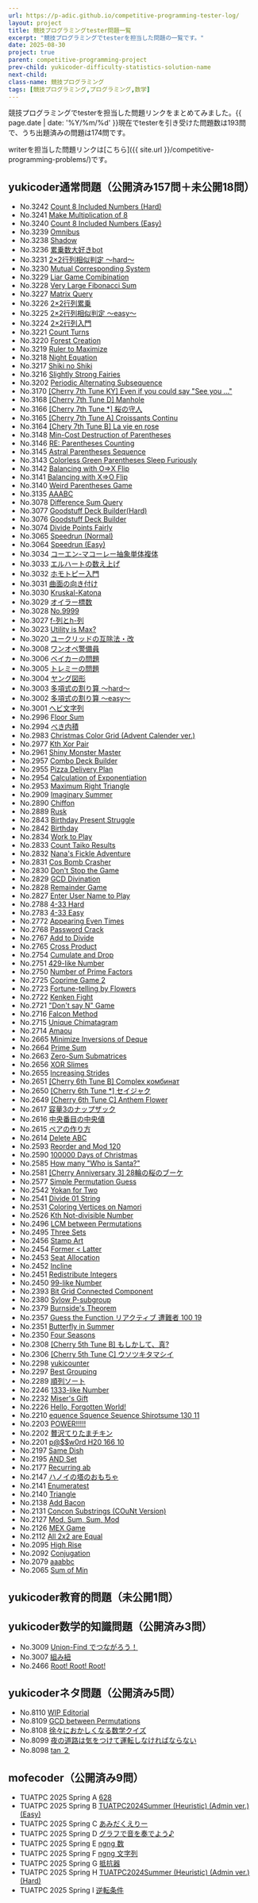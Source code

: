 ```yaml
---
url: https://p-adic.github.io/competitive-programming-tester-log/
layout: project
title: 競技プログラミングtester問題一覧
excerpt: "競技プログラミングでtesterを担当した問題の一覧です。"
date: 2025-08-30
project: true
parent: competitive-programming-project
prev-child: yukicoder-difficulty-statistics-solution-name
next-child: 
class-name: 競技プログラミング
tags: [競技プログラミング,プログラミング,数学]
---
```


競技プログラミングでtesterを担当した問題リンクをまとめてみました。{{ page.date | date: '%Y/%m/%d' }}現在でtesterを引き受けた問題数は193問で、うち出題済みの問題は174問です。

writerを担当した問題リンクは[こちら]({{ site.url }}/competitive-programming-problems/)です。

## yukicoder通常問題（公開済み157問＋未公開18問）
- No.3242 [Count 8 Included Numbers (Hard)](https://yukicoder.me/problems/no/3242)
- No.3241 [Make Multiplication of 8](https://yukicoder.me/problems/no/3241)
- No.3240 [Count 8 Included Numbers (Easy)](https://yukicoder.me/problems/no/3240)
- No.3239 [Omnibus](https://yukicoder.me/problems/no/3239)
- No.3238 [Shadow](https://yukicoder.me/problems/no/3238)
- No.3236 [累乗数大好きbot](https://yukicoder.me/problems/no/3236)
- No.3231 [2×2行列相似判定 〜hard〜](https://yukicoder.me/problems/no/3231)
- No.3230 [Mutual Corresponding System](https://yukicoder.me/problems/no/3230)
- No.3229 [Liar Game Comibination](https://yukicoder.me/problems/no/3229)
- No.3228 [Very Large Fibonacci Sum](https://yukicoder.me/problems/no/3228)
- No.3227 [Matrix Query](https://yukicoder.me/problems/no/3227)
- No.3226 [2×2行列累乗](https://yukicoder.me/problems/no/3226)
- No.3225 [2×2行列相似判定 〜easy〜](https://yukicoder.me/problems/no/3225)
- No.3224 [2×2行列入門](https://yukicoder.me/problems/no/3224)
- No.3221 [Count Turns](https://yukicoder.me/problems/no/3221)
- No.3220 [Forest Creation](https://yukicoder.me/problems/no/3220)
- No.3219 [Ruler to Maximize](https://yukicoder.me/problems/no/3219)
- No.3218 [Night Equation](https://yukicoder.me/problems/no/3218)
- No.3217 [Shiki no Shiki](https://yukicoder.me/problems/no/3217)
- No.3216 [Slightly Strong Fairies](https://yukicoder.me/problems/no/3216)
- No.3202 [Periodic Alternating Subsequence](https://yukicoder.me/problems/no/3202)
- No.3170 [[Cherry 7th Tune KY] Even if you could say "See you ..."](https://yukicoder.me/problems/no/3170)
- No.3168 [[Cherry 7th Tune D] Manhole](https://yukicoder.me/problems/no/3168)
- No.3166 [[Cherry 7th Tune *] 桜の守人](https://yukicoder.me/problems/no/3166)
- No.3165 [[Cherry 7th Tune A] Croissants Continu](https://yukicoder.me/problems/no/3165)
- No.3164 [[Chery 7th Tune B] La vie en rose](https://yukicoder.me/problems/no/3164)
- No.3148 [Min-Cost Destruction of Parentheses](https://yukicoder.me/problems/no/3148)
- No.3146 [RE: Parentheses Counting](https://yukicoder.me/problems/no/3146)
- No.3145 [Astral Parentheses Sequence](https://yukicoder.me/problems/no/3145)
- No.3143 [Colorless Green Parentheses Sleep Furiously](https://yukicoder.me/problems/no/3143)
- No.3142 [Balancing with O=>X Flip](https://yukicoder.me/problems/no/3142)
- No.3141 [Balancing with X=>O Flip](https://yukicoder.me/problems/no/3141)
- No.3140 [Weird Parentheses Game](https://yukicoder.me/problems/no/3140)
- No.3135 [AAABC](https://yukicoder.me/problems/no/3135)
- No.3078 [Difference Sum Query](https://yukicoder.me/problems/no/3078)
- No.3077 [Goodstuff Deck Builder(Hard)](https://yukicoder.me/problems/no/3077)
- No.3076 [Goodstuff Deck Builder](https://yukicoder.me/problems/no/3076)
- No.3074 [Divide Points Fairly](https://yukicoder.me/problems/no/3074)
- No.3065 [Speedrun (Normal)](https://yukicoder.me/problems/no/3065)
- No.3064 [Speedrun (Easy)](https://yukicoder.me/problems/no/3064)
- No.3034 [コーエン-マコーレー抽象単体複体](https://yukicoder.me/problems/no/3034)
- No.3033 [エルハートの数え上げ](https://yukicoder.me/problems/no/3033)
- No.3032 [ホモトピー入門](https://yukicoder.me/problems/no/3032)
- No.3031 [曲面の向き付け](https://yukicoder.me/problems/no/3031)
- No.3030 [Kruskal-Katona](https://yukicoder.me/problems/no/3030)
- No.3029 [オイラー標数](https://yukicoder.me/problems/no/3029)
- No.3028 [No.9999](https://yukicoder.me/problems/no/3028)
- No.3027 [f-列とh-列](https://yukicoder.me/problems/no/3027)
- No.3023 [Utility is Max?](https://yukicoder.me/problems/no/3023)
- No.3020 [ユークリッドの互除法・改](https://yukicoder.me/problems/no/3020)
- No.3008 [ワンオペ警備員](https://yukicoder.me/problems/no/3008)
- No.3006 [ベイカーの問題](https://yukicoder.me/problems/no/3006)
- No.3005 [トレミーの問題](https://yukicoder.me/problems/no/3005)
- No.3004 [ヤング図形](https://yukicoder.me/problems/no/3004)
- No.3003 [多項式の割り算 ～hard～](https://yukicoder.me/problems/no/3003)
- No.3002 [多項式の割り算 ～easy～](https://yukicoder.me/problems/no/3002)
- No.3001 [ヘビ文字列](https://yukicoder.me/problems/no/3001)
- No.2996 [Floor Sum](https://yukicoder.me/problems/no/2996)
- No.2994 [べき内積](https://yukicoder.me/problems/no/2994)
- No.2983 [Christmas Color Grid (Advent Calender ver.)](https://yukicoder.me/problems/no/2983)
- No.2977 [Kth Xor Pair](https://yukicoder.me/problems/no/2977)
- No.2961 [Shiny Monster Master](https://yukicoder.me/problems/no/2961)
- No.2957 [Combo Deck Builder](https://yukicoder.me/problems/no/2957)
- No.2955 [Pizza Delivery Plan](https://yukicoder.me/problems/no/2955)
- No.2954 [Calculation of Exponentiation](https://yukicoder.me/problems/no/2954)
- No.2953 [Maximum Right Triangle](https://yukicoder.me/problems/no/2953)
- No.2909 [Imaginary Summer](https://yukicoder.me/problems/no/2909)
- No.2890 [Chiffon](https://yukicoder.me/problems/no/2890)
- No.2889 [Rusk](https://yukicoder.me/problems/no/2889)
- No.2843 [Birthday Present Struggle](https://yukicoder.me/problems/no/2843)
- No.2842 [Birthday](https://yukicoder.me/problems/no/2842)
- No.2834 [Work to Play](https://yukicoder.me/problems/no/2834)
- No.2833 [Count Taiko Results](https://yukicoder.me/problems/no/2833)
- No.2832 [Nana's Fickle Adventure](https://yukicoder.me/problems/no/2832)
- No.2831 [Cos Bomb Crasher](https://yukicoder.me/problems/no/2831)
- No.2830 [Don't Stop the Game](https://yukicoder.me/problems/no/2830)
- No.2829 [GCD Divination](https://yukicoder.me/problems/no/2829)
- No.2828 [Remainder Game](https://yukicoder.me/problems/no/2828)
- No.2827 [Enter User Name to Play](https://yukicoder.me/problems/no/2827)
- No.2788 [4-33 Hard](https://yukicoder.me/problems/no/2788)
- No.2783 [4-33 Easy](https://yukicoder.me/problems/no/2783)
- No.2772 [Appearing Even Times](https://yukicoder.me/problems/no/2772)
- No.2768 [Password Crack](https://yukicoder.me/problems/no/2768)
- No.2767 [Add to Divide](https://yukicoder.me/problems/no/2767)
- No.2765 [Cross Product](https://yukicoder.me/problems/no/2765)
- No.2754 [Cumulate and Drop](https://yukicoder.me/problems/no/2754)
- No.2751 [429-like Number](https://yukicoder.me/problems/no/2751)
- No.2750 [Number of Prime Factors](https://yukicoder.me/problems/no/2750)
- No.2725 [Coprime Game 2](https://yukicoder.me/problems/no/2725)
- No.2723 [Fortune-telling by Flowers](https://yukicoder.me/problems/no/2723)
- No.2722 [Kenken Fight](https://yukicoder.me/problems/no/2722)
- No.2721 ["Don't say N" Game](https://yukicoder.me/problems/no/2721)
- No.2716 [Falcon Method](https://yukicoder.me/problems/no/2716)
- No.2715 [Unique Chimatagram](https://yukicoder.me/problems/no/2715)
- No.2714 [Amaou](https://yukicoder.me/problems/no/2714)
- No.2665 [Minimize Inversions of Deque](https://yukicoder.me/problems/no/2665)
- No.2664 [Prime Sum](https://yukicoder.me/problems/no/2664)
- No.2663 [Zero-Sum Submatrices](https://yukicoder.me/problems/no/2663)
- No.2656 [XOR Slimes](https://yukicoder.me/problems/no/2656)
- No.2655 [Increasing Strides](https://yukicoder.me/problems/no/2655)
- No.2651 [[Cherry 6th Tune B] Complex комбинат](https://yukicoder.me/problems/no/2651)
- No.2650 [[Cherry 6th Tune *] セイジャク](https://yukicoder.me/problems/no/2650)
- No.2649 [[Cherry 6th Tune C] Anthem Flower](https://yukicoder.me/problems/no/2649)
- No.2617 [容量3のナップザック](https://yukicoder.me/problems/no/2617)
- No.2616 [中央番目の中央値](https://yukicoder.me/problems/no/2616)
- No.2615 [ペアの作り方](https://yukicoder.me/problems/no/2615)
- No.2614 [Delete ABC](https://yukicoder.me/problems/no/2614)
- No.2593 [Reorder and Mod 120](https://yukicoder.me/problems/no/2593)
- No.2590 [100000 Days of Christmas](https://yukicoder.me/problems/no/2590)
- No.2585 [How many "Who is Santa?"](https://yukicoder.me/problems/no/2585)
- No.2581 [[Cherry Anniversary 3] 28輪の桜のブーケ](https://yukicoder.me/problems/no/2581)
- No.2577 [Simple Permutation Guess](https://yukicoder.me/problems/no/2577)
- No.2542 [Yokan for Two](https://yukicoder.me/problems/no/2542)
- No.2541 [Divide 01 String](https://yukicoder.me/problems/no/2541)
- No.2531 [Coloring Vertices on Namori](https://yukicoder.me/problems/no/2531)
- No.2526 [Kth Not-divisible Number](https://yukicoder.me/problems/no/2526)
- No.2496 [LCM between Permutations](https://yukicoder.me/problems/no/2496)
- No.2495 [Three Sets](https://yukicoder.me/problems/no/2495)
- No.2456 [Stamp Art](https://yukicoder.me/problems/no/2456)
- No.2454 [Former < Latter](https://yukicoder.me/problems/no/2454)
- No.2453 [Seat Allocation](https://yukicoder.me/problems/no/2453)
- No.2452 [Incline](https://yukicoder.me/problems/no/2452)
- No.2451 [Redistribute Integers](https://yukicoder.me/problems/no/2451)
- No.2450 [99-like Number](https://yukicoder.me/problems/no/2450)
- No.2393 [Bit Grid Connected Component](https://yukicoder.me/problems/no/2393)
- No.2380 [Sylow P-subgroup](https://yukicoder.me/problems/no/2380)
- No.2379 [Burnside's Theorem](https://yukicoder.me/problems/no/2379)
- No.2357 [Guess the Function  リアクティブ 遭難者 100 19](https://yukicoder.me/problems/no/2357)
- No.2351 [Butterfly in Summer](https://yukicoder.me/problems/no/2351)
- No.2350 [Four Seasons](https://yukicoder.me/problems/no/2350)
- No.2308 [[Cherry 5th Tune B] もしかして、真?](https://yukicoder.me/problems/no/2308)
- No.2306 [[Cherry 5th Tune C] ウソツキタマシイ](https://yukicoder.me/problems/no/2306)
- No.2298 [yukicounter](https://yukicoder.me/problems/no/2298)
- No.2297 [Best Grouping](https://yukicoder.me/problems/no/2297)
- No.2289 [順列ソート](https://yukicoder.me/problems/no/2289)
- No.2246 [1333-like Number](https://yukicoder.me/problems/no/2246)
- No.2232 [Miser's Gift](https://yukicoder.me/problems/no/2232)
- No.2226 [Hello, Forgotten World!](https://yukicoder.me/problems/no/2226)
- No.2210 [equence Squence Seuence   Shirotsume 130 11](https://yukicoder.me/problems/no/2210)
- No.2203 [POWER!!!!!](https://yukicoder.me/problems/no/2203)
- No.2202 [贅沢てりたまチキン](https://yukicoder.me/problems/no/2202)
- No.2201 [p@$$w0rd   H20 166 10](https://yukicoder.me/problems/no/2201)
- No.2197 [Same Dish](https://yukicoder.me/problems/no/2197)
- No.2195 [AND Set](https://yukicoder.me/problems/no/2195)
- No.2177 [Recurring ab](https://yukicoder.me/problems/no/2177)
- No.2147 [ハノイの塔のおもちゃ](https://yukicoder.me/problems/no/2147)
- No.2141 [Enumeratest](https://yukicoder.me/problems/no/2141)
- No.2140 [Triangle](https://yukicoder.me/problems/no/2140)
- No.2138 [Add Bacon](https://yukicoder.me/problems/no/2138)
- No.2131 [Concon Substrings (COuNt Version)](https://yukicoder.me/problems/no/2131)
- No.2127 [Mod, Sum, Sum, Mod](https://yukicoder.me/problems/no/2127)
- No.2126 [MEX Game](https://yukicoder.me/problems/no/2126)
- No.2112 [All 2x2 are Equal](https://yukicoder.me/problems/no/2112)
- No.2095 [High Rise](https://yukicoder.me/problems/no/2095)
- No.2092 [Conjugation](https://yukicoder.me/problems/no/2092)
- No.2079 [aaabbc](https://yukicoder.me/problems/no/2079)
- No.2065 [Sum of Min](https://yukicoder.me/problems/no/2065)

## yukicoder教育的問題（未公開1問）

## yukicoder数学的知識問題（公開済み3問）

- No.3009 [Union-Find でつながろう！](https://yukicoder.me/problems/no/3009)
- No.3007 [組み紐](https://yukicoder.me/problems/no/3007)
- No.2466 [Root! Root! Root!](https://yukicoder.me/problems/no/2466)

## yukicoderネタ問題（公開済み5問）

- No.8110 [WIP Editorial](https://yukicoder.me/problems/no/8110)
- No.8109 [GCD between Permutations](https://yukicoder.me/problems/no/8109)
- No.8108 [徐々におかしくなる数学クイズ](https://yukicoder.me/problems/no/8108)
- No.8099 [夜の道路は気をつけて運転しなければならない](https://yukicoder.me/problems/no/8099)
- No.8098 [tan ２](https://yukicoder.me/problems/no/8098)

## mofecoder（公開済み9問）

- TUATPC 2025 Spring A [628](https://mofecoder.com/contests/tuatpc2025spring/tasks/tuatpc2025spring_a)
- TUATPC 2025 Spring B [TUATPC2024Summer (Heuristic) (Admin ver.) (Easy)](https://mofecoder.com/contests/tuatpc2025spring/tasks/tuatpc2025spring_b)
- TUATPC 2025 Spring C [あみだくえりー](https://mofecoder.com/contests/tuatpc2025spring/tasks/tuatpc2025spring_c)
- TUATPC 2025 Spring D [グラフで音を奏でよう♪](https://mofecoder.com/contests/tuatpc2025spring/tasks/tuatpc2025spring_d)
- TUATPC 2025 Spring E [ngng 数](https://mofecoder.com/contests/tuatpc2025spring/tasks/tuatpc2025spring_e)
- TUATPC 2025 Spring F [ngng 文字列](https://mofecoder.com/contests/tuatpc2025spring/tasks/tuatpc2025spring_f)
- TUATPC 2025 Spring G [抵抗器](https://mofecoder.com/contests/tuatpc2025spring/tasks/tuatpc2025spring_g)
- TUATPC 2025 Spring H [TUATPC2024Summer (Heuristic) (Admin ver.) (Hard)](https://mofecoder.com/contests/tuatpc2025spring/tasks/tuatpc2025spring_h)
- TUATPC 2025 Spring I [逆転条件](https://mofecoder.com/contests/tuatpc2025spring/tasks/tuatpc2025spring_i)


